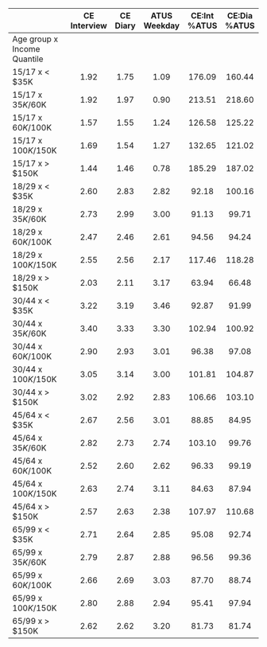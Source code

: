 
|                      | CE<br>Interview |  CE<br>Diary | ATUS<br>Weekday | CE:Int<br>%ATUS | CE:Dia<br>%ATUS |
| -------------------- | :----------: | :----------: | :----------: | :----------: | :----------: |
| Age group x Income Quantile |              |              |              |              |              |
| 15/17 x     < $35K   |         1.92 |         1.75 |         1.09 |       176.09 |       160.44 |
| 15/17 x  $35K/$60K   |         1.92 |         1.97 |         0.90 |       213.51 |       218.60 |
| 15/17 x  $60K/$100K  |         1.57 |         1.55 |         1.24 |       126.58 |       125.22 |
| 15/17 x $100K/$150K  |         1.69 |         1.54 |         1.27 |       132.65 |       121.02 |
| 15/17 x     > $150K  |         1.44 |         1.46 |         0.78 |       185.29 |       187.02 |
| 18/29 x     < $35K   |         2.60 |         2.83 |         2.82 |        92.18 |       100.16 |
| 18/29 x  $35K/$60K   |         2.73 |         2.99 |         3.00 |        91.13 |        99.71 |
| 18/29 x  $60K/$100K  |         2.47 |         2.46 |         2.61 |        94.56 |        94.24 |
| 18/29 x $100K/$150K  |         2.55 |         2.56 |         2.17 |       117.46 |       118.28 |
| 18/29 x     > $150K  |         2.03 |         2.11 |         3.17 |        63.94 |        66.48 |
| 30/44 x     < $35K   |         3.22 |         3.19 |         3.46 |        92.87 |        91.99 |
| 30/44 x  $35K/$60K   |         3.40 |         3.33 |         3.30 |       102.94 |       100.92 |
| 30/44 x  $60K/$100K  |         2.90 |         2.93 |         3.01 |        96.38 |        97.08 |
| 30/44 x $100K/$150K  |         3.05 |         3.14 |         3.00 |       101.81 |       104.87 |
| 30/44 x     > $150K  |         3.02 |         2.92 |         2.83 |       106.66 |       103.10 |
| 45/64 x     < $35K   |         2.67 |         2.56 |         3.01 |        88.85 |        84.95 |
| 45/64 x  $35K/$60K   |         2.82 |         2.73 |         2.74 |       103.10 |        99.76 |
| 45/64 x  $60K/$100K  |         2.52 |         2.60 |         2.62 |        96.33 |        99.19 |
| 45/64 x $100K/$150K  |         2.63 |         2.74 |         3.11 |        84.63 |        87.94 |
| 45/64 x     > $150K  |         2.57 |         2.63 |         2.38 |       107.97 |       110.68 |
| 65/99 x     < $35K   |         2.71 |         2.64 |         2.85 |        95.08 |        92.74 |
| 65/99 x  $35K/$60K   |         2.79 |         2.87 |         2.88 |        96.56 |        99.36 |
| 65/99 x  $60K/$100K  |         2.66 |         2.69 |         3.03 |        87.70 |        88.74 |
| 65/99 x $100K/$150K  |         2.80 |         2.88 |         2.94 |        95.41 |        97.94 |
| 65/99 x     > $150K  |         2.62 |         2.62 |         3.20 |        81.73 |        81.74 |

